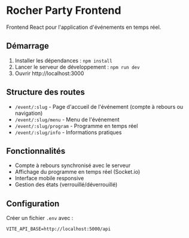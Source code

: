 # Rocher Party Frontend

Frontend React pour l'application d'événements en temps réel.

## Démarrage

1. Installer les dépendances : `npm install`
2. Lancer le serveur de développement : `npm run dev`
3. Ouvrir http://localhost:3000

## Structure des routes

- `/event/:slug` - Page d'accueil de l'événement (compte à rebours ou navigation)
- `/event/:slug/menu` - Menu de l'événement
- `/event/:slug/program` - Programme en temps réel
- `/event/:slug/info` - Informations pratiques

## Fonctionnalités

- Compte à rebours synchronisé avec le serveur
- Affichage du programme en temps réel (Socket.io)
- Interface mobile responsive
- Gestion des états (verrouillé/déverrouillé)

## Configuration

Créer un fichier `.env` avec :
```
VITE_API_BASE=http://localhost:5000/api
```

